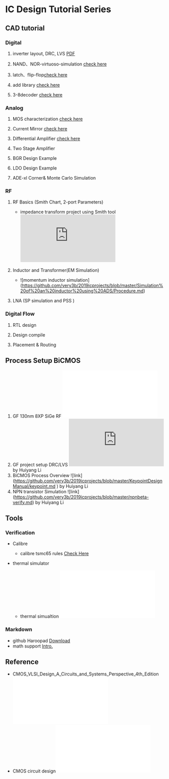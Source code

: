 # IC Design Tutorial Series




## CAD tutorial

### Digital
1. inverter layout, DRC, LVS [PDF](./inverter/t1_inverter.pdf)

1. NAND、NOR-virtuoso-simulation [check here](NAND、NOR-virtuoso-simulation/NAND与NOR的virtuoso仿真.md)

1. latch、flip-flop[check here](dff/dff-virtuoso-simulation.md)

1. add library [check here](https://github.com/very3b/Susee/blob/master/add%20library.md)

1. 3-8decoder [check here](3-8decoder.md)

### Analog

1. MOS characterization  [check here](nmos-analog.md)

1. Current Mirror  [check here](current-mirror.md)

1. Differential Amplifier [check here](differential-amplifier/differential-amplifier-big.md)

1. Two Stage Amplifier

1. BGR Design Example

1. LDO Design Example 

1. ADE-xl Corner& Monte Carlo Simulation


### RF 

1. RF Basics (Smith Chart, 2-port Parameters)
	- impedance transform project using Smith tool ![Smith Tool](https://github.com/very3b/Susee/blob/master/smith.md)
1. Inductor and Transformer(EM Simulation)  
	- ![momentum inductor simulation] (https://github.com/very3b/2019icprojects/blob/master/Simulation%20of%20an%20inductor%20using%20ADS/Procedure.md)

1. LNA (SP simulation and PSS )


### Digital Flow

1. RTL design

1. Design compile

1. Placement & Routing

## Process Setup  BiCMOS
1. GF 130nm 8XP SiGe RF ![SIGE](./srv/README.md)
1. GF project setup DRC/LVS ![GF](https://github.com/very3b/2019icprojects/blob/master/cadence%20open%20PDK.md)  by Huiyang Li
1. BiCMOS Process Overview ![link] (https://github.com/very3b/2019icprojects/blob/master/KeypointDesignManual/keypoint.md ) by Huiyang Li
1. NPN transistor Simulation ![link] (https://github.com/very3b/2019icprojects/blob/master/npnbeta-verify.md) by Huiyang Li



## Tools
### Verification
* Calibre
	- calibre tsmc65 rules [Check Here](./cal/calibre.md)

* thermal simulator
	- thermal simualtion ![links](./thermal/README.md)

### Markdown
- github Haroopad [Download](./app/Haroopad-v0.13.1-win-x64.zip)
- math support [Intro.](https://www.jianshu.com/p/1ff6e833e2e6)



## Reference
- CMOS_VLSI_Design_A_Circuits_and_Systems_Perspective_4th_Edition ![ebook](./app/cmos_vlsi.pdf)
- CMOS circuit design![ebook](./app/baker.pdf)

